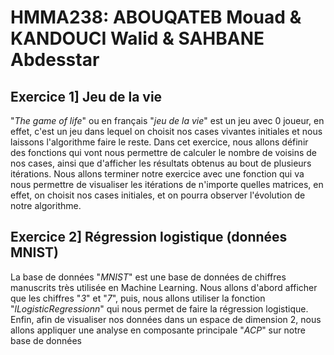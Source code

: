 # HMMA238: ABOUQATEB Mouad & KANDOUCI Walid & SAHBANE Abdesstar

## Exercice 1] Jeu de la vie
"_The game of life_" ou en français "_jeu de la vie_" est un jeu avec 0 joueur, en effet, c'est un jeu dans lequel on choisit nos cases vivantes initiales et nous laissons l'algorithme faire le reste.
Dans cet exercice, nous allons définir des fonctions qui vont nous permettre de calculer le nombre de voisins de nos cases, ainsi que d'afficher les résultats obtenus au bout de plusieurs itérations.
Nous allons terminer notre exercice avec une fonction qui va nous permettre de visualiser les itérations de n'importe quelles matrices, en effet, on choisit nos cases initiales, et on pourra observer l'évolution de notre algorithme.

## Exercice 2] Régression logistique (données MNIST)

La base de données "_MNIST_" est une base de données de chiffres manuscrits très utilisée en Machine Learning. Nous allons d'abord afficher que les chiffres "_3_" et "_7_", puis, nous allons utiliser la fonction "_lLogisticRegressionn_" qui nous permet de faire la régression logistique. Enfin, afin de visualiser nos données dans un espace de dimension 2, nous allons appliquer une analyse en composante principale "_ACP_" sur notre base de données
